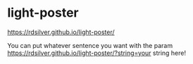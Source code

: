# light-poster
https://rdsilver.github.io/light-poster/


You can put whatever sentence you want with the param
https://rdsilver.github.io/light-poster/?string=your string here!
